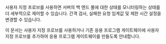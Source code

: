 사용자 지정 프로브를 사용하면 서버의 백 엔드 풀에 대한 상태를 모니터링하는 상태를 더 세부적으로 제어할 수 있습니다. 간격 검사, 실패한 요청 임계값 및 제한 시간 설정을 변경할 수 있습니다.

이 문서는 사용자 지정 프로브를 사용하거나 기존 응용 프로그램 게이트웨이에 사용자 지정 프로브를 추가하여 응용 프로그램 게이트웨이를 만들도록 안내합니다.

<!---HONumber=AcomDC_0107_2016-->